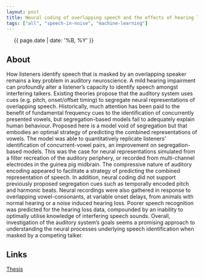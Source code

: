 ```yaml
---
layout: post
title: Neural coding of overlapping speech and the effects of hearing loss
tags: ["all", "speech-in-noise", "machine-learning"]
---
```

&nbsp;&nbsp;&nbsp;&nbsp; {{ page.date | date: '%B, %Y' }}
<!--more-->

## About
How listeners identify speech that is masked by an overlapping speaker remains a key problem in auditory neuroscience. A mild hearing impairment can profoundly alter a listener’s capacity to identify speech amongst interfering talkers. Existing theories propose that the auditory system uses cues (e.g. pitch, onset/offset timing) to segregate neural representations of overlapping speech. Historically, much attention has been paid to the benefit of fundamental frequency cues to the identification of concurrently presented vowels, but segregation-based models fail to adequately explain human behaviour. Proposed here is a model void of segregation but that embodies an optimal strategy of predicting the combined representations of vowels. The model was able to quantitatively replicate listeners’ identification of concurrent-vowel pairs, an improvement on segregation-based models. This was the case for neural representations simulated from a filter recreation of the auditory periphery, or recorded from multi-channel electrodes in the guinea pig midbrain. The compressive nature of auditory encoding appeared to facilitate a strategy of predicting the combined representation of speech. In addition, neural coding did not support previously proposed segregation cues such as temporally encoded pitch and harmonic beats. Neural recordings were also gathered in response to overlapping vowel-consonants, at variable onset delays, from animals with normal hearing or a noise induced hearing loss. Poorer speech recognition was predicted for the hearing loss data, compounded by an inability to optimally utilise knowledge of interfering speech sounds. Overall, investigation of the auditory system’s goals seems a promising approach to understanding the neural processes underlying speech identification when masked by a competing talker.

## Links
[Thesis](http://eprints.nottingham.ac.uk/59942/)
